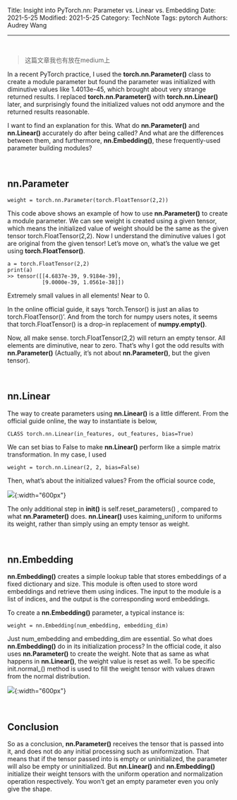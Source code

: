 Title: Insight into PyTorch.nn: Parameter vs. Linear vs. Embedding
Date: 2021-5-25
Modified: 2021-5-25
Category: TechNote
Tags: pytorch
Authors: Audrey Wang

---

<br />

> 这篇文章我也有放在medium上

In a recent PyTorch practice, I used the **torch.nn.Parameter()** class to create a module parameter but found the parameter was initialized with diminutive values like 1.4013e-45, which brought about very strange returned results. I replaced **torch.nn.Parameter()** with **torch.nn.Linear()** later, and surprisingly found the initialized values not odd anymore and the returned results reasonable.

I want to find an explanation for this. What do **nn.Parameter()** and **nn.Linear()** accurately do after being called? And what are the differences between them, and furthermore, **nn.Embedding()**, these frequently-used parameter building modules?

<br />

## nn.Parameter

```text
weight = torch.nn.Parameter(torch.FloatTensor(2,2))
```

This code above shows an example of how to use **nn.Parameter()** to create a module parameter. We can see weight is created using a given tensor, which means the initialized value of weight should be the same as the given tensor torch.FloatTensor(2,2). Now I understand the diminutive values I got are original from the given tensor! Let’s move on, what’s the value we get using **torch.FloatTensor()**.

```text
a = torch.FloatTensor(2,2)
print(a)
>> tensor([[4.6837e-39, 9.9184e-39],
           [9.0000e-39, 1.0561e-38]])
```

Extremely small values in all elements! Near to 0.

In the online official guide, it says ‘torch.Tensor() is just an alias to torch.FloatTensor()’. And from the torch for numpy users notes, it seems that torch.FloatTensor() is a drop-in replacement of **numpy.empty()**.

Now, all make sense. torch.FloatTensor(2,2) will return an empty tensor. All elements are diminutive, near to zero. That’s why I got the odd results with **nn.Parameter()** (Actually, it’s not about **nn.Parameter()**, but the given tensor).

<br />

## nn.Linear

The way to create parameters using **nn.Linear()** is a little different. From the official guide online, the way to instantiate is below,

```text
CLASS torch.nn.Linear(in_features, out_features, bias=True)
```

We can set bias to False to make **nn.Linear()** perform like a simple matrix transformation. In my case, I used

```text
weight = torch.nn.Linear(2, 2, bias=False)
```

Then, what’s about the initialized values? From the official source code,

![]({static}/pictures/2.png){:width="600px"}

The only additional step in **__init__()** is self.reset_parameters() , compared to what **nn.Parameter()** does. **nn.Linear()** uses kaiming_uniform to uniforms its weight, rather than simply using an empty tensor as weight.

<br />

## nn.Embedding

**nn.Embedding()** creates a simple lookup table that stores embeddings of a fixed dictionary and size. This module is often used to store word embeddings and retrieve them using indices. The input to the module is a list of indices, and the output is the corresponding word embeddings.

To create a **nn.Embedding()** parameter, a typical instance is:
```text
weight = nn.Embedding(num_embedding, embedding_dim)
```

Just num_embedding and embedding_dim are essential. So what does **nn.Embedding()** do in its initialization process? In the official code, it also uses **nn.Parameter()** to create the weight. Note that as same as what happens in **nn.Linear()**, the weight value is reset as well. To be specific init.normal_() method is used to fill the weight tensor with values drawn from the normal distribution.

![]({static}/pictures/3.png){:width="600px"}

<br />

## Conclusion
So as a conclusion, **nn.Parameter()** receives the tensor that is passed into it, and does not do any initial processing such as uniformization. That means that if the tensor passed into is empty or uninitialized, the parameter will also be empty or uninitialized. But **nn.Linear()** and **nn.Embedding()** initialize their weight tensors with the uniform operation and normalization operation respectively. You won’t get an empty parameter even you only give the shape.